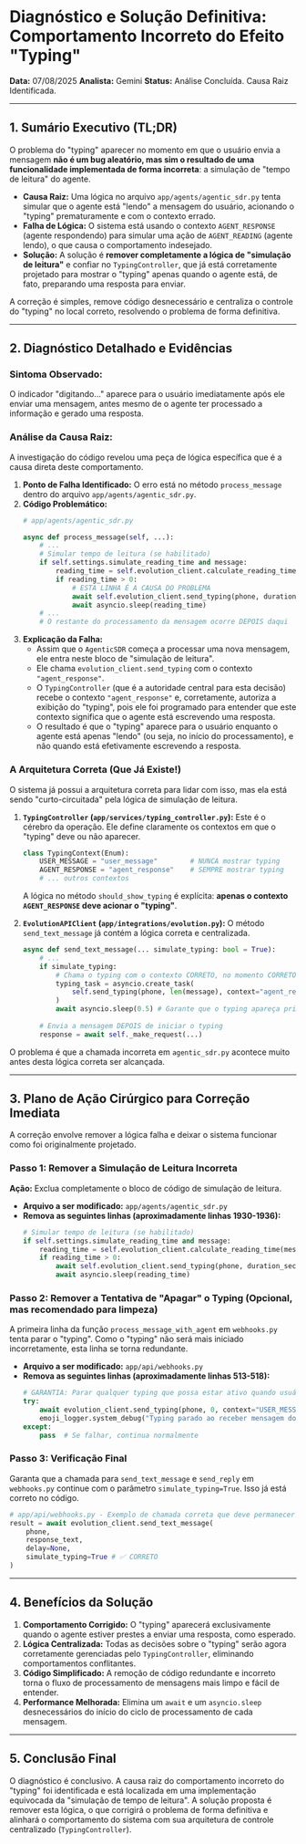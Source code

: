 #  Diagnóstico e Solução Definitiva: Comportamento Incorreto do Efeito "Typing"

**Data:** 07/08/2025
**Analista:** Gemini
**Status:** Análise Concluída. Causa Raiz Identificada.

---

## 1. Sumário Executivo (TL;DR)

O problema do "typing" aparecer no momento em que o usuário envia a mensagem **não é um bug aleatório, mas sim o resultado de uma funcionalidade implementada de forma incorreta**: a simulação de "tempo de leitura" do agente.

-   **Causa Raiz:** Uma lógica no arquivo `app/agents/agentic_sdr.py` tenta simular que o agente está "lendo" a mensagem do usuário, acionando o "typing" prematuramente e com o contexto errado.
-   **Falha de Lógica:** O sistema está usando o contexto `AGENT_RESPONSE` (agente respondendo) para simular uma ação de `AGENT_READING` (agente lendo), o que causa o comportamento indesejado.
-   **Solução:** A solução é **remover completamente a lógica de "simulação de leitura"** e confiar no `TypingController`, que já está corretamente projetado para mostrar o "typing" apenas quando o agente está, de fato, preparando uma resposta para enviar.

A correção é simples, remove código desnecessário e centraliza o controle do "typing" no local correto, resolvendo o problema de forma definitiva.

---

## 2. Diagnóstico Detalhado e Evidências

### Sintoma Observado:
O indicador "digitando..." aparece para o usuário imediatamente após ele enviar uma mensagem, antes mesmo de o agente ter processado a informação e gerado uma resposta.

### Análise da Causa Raiz:

A investigação do código revelou uma peça de lógica específica que é a causa direta deste comportamento.

1.  **Ponto de Falha Identificado:** O erro está no método `process_message` dentro do arquivo `app/agents/agentic_sdr.py`.
2.  **Código Problemático:**
    ```python
    # app/agents/agentic_sdr.py

    async def process_message(self, ...):
        # ...
        # Simular tempo de leitura (se habilitado)
        if self.settings.simulate_reading_time and message:
            reading_time = self.evolution_client.calculate_reading_time(message)
            if reading_time > 0:
                # ESTA LINHA É A CAUSA DO PROBLEMA
                await self.evolution_client.send_typing(phone, duration_seconds=reading_time, context="agent_response")
                await asyncio.sleep(reading_time)
        # ...
        # O restante do processamento da mensagem ocorre DEPOIS daqui
    ```
3.  **Explicação da Falha:**
    *   Assim que o `AgenticSDR` começa a processar uma nova mensagem, ele entra neste bloco de "simulação de leitura".
    *   Ele chama `evolution_client.send_typing` com o contexto `"agent_response"`.
    *   O `TypingController` (que é a autoridade central para esta decisão) recebe o contexto `"agent_response"` e, corretamente, autoriza a exibição do "typing", pois ele foi programado para entender que este contexto significa que o agente está escrevendo uma resposta.
    *   O resultado é que o "typing" aparece para o usuário enquanto o agente está apenas "lendo" (ou seja, no início do processamento), e não quando está efetivamente escrevendo a resposta.

### A Arquitetura Correta (Que Já Existe!)

O sistema já possui a arquitetura correta para lidar com isso, mas ela está sendo "curto-circuitada" pela lógica de simulação de leitura.

1.  **`TypingController` (`app/services/typing_controller.py`):** Este é o cérebro da operação. Ele define claramente os contextos em que o "typing" deve ou não aparecer.
    ```python
    class TypingContext(Enum):
        USER_MESSAGE = "user_message"        # NUNCA mostrar typing
        AGENT_RESPONSE = "agent_response"    # SEMPRE mostrar typing
        # ... outros contextos
    ```
    A lógica no método `should_show_typing` é explícita: **apenas o contexto `AGENT_RESPONSE` deve acionar o "typing"**.

2.  **`EvolutionAPIClient` (`app/integrations/evolution.py`):** O método `send_text_message` já contém a lógica correta e centralizada.
    ```python
    async def send_text_message(... simulate_typing: bool = True):
        # ...
        if simulate_typing:
            # Chama o typing com o contexto CORRETO, no momento CORRETO
            typing_task = asyncio.create_task(
                self.send_typing(phone, len(message), context="agent_response")
            )
            await asyncio.sleep(0.5) # Garante que o typing apareça primeiro
        
        # Envia a mensagem DEPOIS de iniciar o typing
        response = await self._make_request(...)
    ```

O problema é que a chamada incorreta em `agentic_sdr.py` acontece muito antes desta lógica correta ser alcançada.

---

## 3. Plano de Ação Cirúrgico para Correção Imediata

A correção envolve remover a lógica falha e deixar o sistema funcionar como foi originalmente projetado.

### Passo 1: Remover a Simulação de Leitura Incorreta

**Ação:** Exclua completamente o bloco de código de simulação de leitura.

*   **Arquivo a ser modificado:** `app/agents/agentic_sdr.py`
*   **Remova as seguintes linhas (aproximadamente linhas 1930-1936):**
    ```python
    # Simular tempo de leitura (se habilitado)
    if self.settings.simulate_reading_time and message:
        reading_time = self.evolution_client.calculate_reading_time(message)
        if reading_time > 0:
            await self.evolution_client.send_typing(phone, duration_seconds=reading_time, context="agent_response")
            await asyncio.sleep(reading_time)
    ```

### Passo 2: Remover a Tentativa de "Apagar" o Typing (Opcional, mas recomendado para limpeza)

A primeira linha da função `process_message_with_agent` em `webhooks.py` tenta parar o "typing". Como o "typing" não será mais iniciado incorretamente, esta linha se torna redundante.

*   **Arquivo a ser modificado:** `app/api/webhooks.py`
*   **Remova as seguintes linhas (aproximadamente linhas 513-518):**
    ```python
    # GARANTIA: Parar qualquer typing que possa estar ativo quando usuário envia mensagem
    try:
        await evolution_client.send_typing(phone, 0, context="USER_MESSAGE")
        emoji_logger.system_debug("Typing parado ao receber mensagem do usuário")
    except:
        pass  # Se falhar, continua normalmente
    ```

### Passo 3: Verificação Final

Garanta que a chamada para `send_text_message` e `send_reply` em `webhooks.py` continue com o parâmetro `simulate_typing=True`. Isso já está correto no código.

```python
# app/api/webhooks.py - Exemplo de chamada correta que deve permanecer
result = await evolution_client.send_text_message(
    phone,
    response_text,
    delay=None,
    simulate_typing=True # ✅ CORRETO
)
```

---

## 4. Benefícios da Solução

1.  **Comportamento Corrigido:** O "typing" aparecerá exclusivamente quando o agente estiver prestes a enviar uma resposta, como esperado.
2.  **Lógica Centralizada:** Todas as decisões sobre o "typing" serão agora corretamente gerenciadas pelo `TypingController`, eliminando comportamentos conflitantes.
3.  **Código Simplificado:** A remoção de código redundante e incorreto torna o fluxo de processamento de mensagens mais limpo e fácil de entender.
4.  **Performance Melhorada:** Elimina um `await` e um `asyncio.sleep` desnecessários do início do ciclo de processamento de cada mensagem.

---

## 5. Conclusão Final

O diagnóstico é conclusivo. A causa raiz do comportamento incorreto do "typing" foi identificada e está localizada em uma implementação equivocada da "simulação de tempo de leitura". A solução proposta é remover esta lógica, o que corrigirá o problema de forma definitiva e alinhará o comportamento do sistema com sua arquitetura de controle centralizado (`TypingController`).